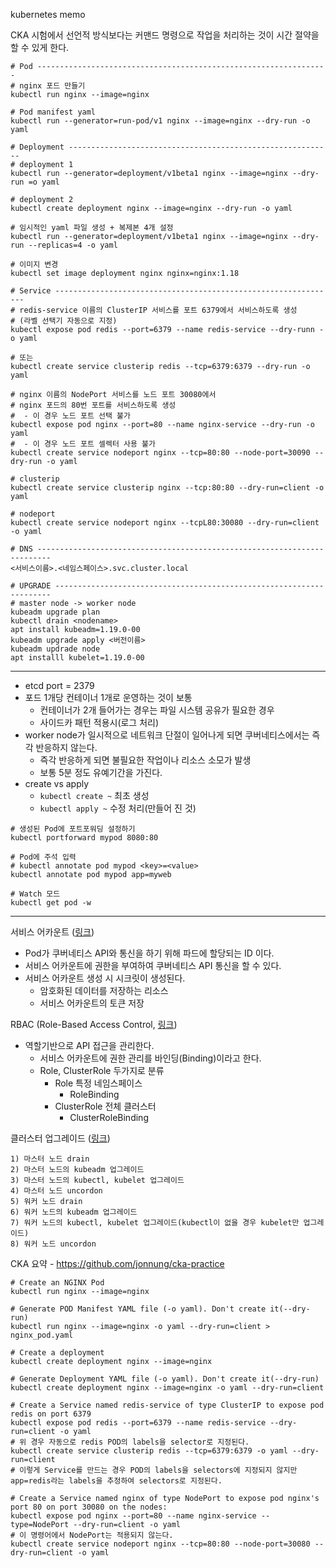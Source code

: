 kubernetes memo

CKA 시험에서 선언적 방식보다는 커맨드 명령으로 작업을 처리하는 것이 시간 절약을 할 수 있게 한다.

```shell
# Pod -----------------------------------------------------------------
# nginx 포드 만들기
kubectl run nginx --image=nginx

# Pod manifest yaml
kubectl run --generator=run-pod/v1 nginx --image=nginx --dry-run -o yaml

# Deployment -----------------------------------------------------------
# deployment 1
kubectl run --generator=deployment/v1beta1 nginx --image=nginx --dry-run =o yaml

# deployment 2
kubectl create deployment nginx --image=nginx --dry-run -o yaml

# 임시적인 yaml 파일 생성 + 복제본 4개 설정
kubectl run --generator=deployment/v1beta1 nginx --image=nginx --dry-run --replicas=4 -o yaml

# 이미지 변경
kubectl set image deployment nginx nginx=nginx:1.18

# Service ---------------------------------------------------------------
# redis-service 이름의 ClusterIP 서비스를 포트 6379에서 서비스하도록 생성 
# (라벨 선택기 자동으로 지정)
kubectl expose pod redis --port=6379 --name redis-service --dry-runn -o yaml

# 또는
kubectl create service clusterip redis --tcp=6379:6379 --dry-run -o yaml

# nginx 이름의 NodePort 서비스를 노드 포트 30080에서 
# nginx 포드의 80번 포트를 서비스하도록 생성
#  - 이 경우 노드 포트 선택 불가
kubectl expose pod nginx --port=80 --name nginx-service --dry-run -o yaml
#  - 이 경우 노드 포트 셀렉터 사용 불가
kubectl create service nodeport nginx --tcp=80:80 --node-port=30090 --dry-run -o yaml

# clusterip
kubectl create service clusterip nginx --tcp:80:80 --dry-run=client -o yaml

# nodeport
kubectl create service nodeport nginx --tcpL80:30080 --dry-run=client -o yaml

# DNS -------------------------------------------------------------------------
<서비스이름>.<네임스페이스>.svc.cluster.local

# UPGRADE ---------------------------------------------------------------------
# master node -> worker node
kubeadm upgrade plan
kubectl drain <nodename>
apt install kubeadm=1.19.0-00
kubeadm upgrade apply <버전이름>
kubeadm updrade node
apt installl kubelet=1.19.0-00

```



---

- etcd port = 2379
- 포드 1개당 컨테이너 1개로 운영하는 것이 보통
  - 컨테이너가 2개 들어가는 경우는 파일 시스템 공유가 필요한 경우
  - 사이드카 패턴 적용시(로그 처리)
- worker node가 일시적으로 네트워크 단절이 일어나게 되면 쿠버네티스에서는 즉각 반응하지 않는다.
  - 즉각 반응하게 되면 불필요한 작업이나 리소스 소모가 발생
  - 보통 5분 정도 유예기간을 가진다.
- create vs apply
  - `kubectl create ~` 최초 생성
  - `kubectl apply ~` 수정 처리(만들어 진 것)

```shell
# 생성된 Pod에 포트포워딩 설정하기
kubectl portforward mypod 8080:80

# Pod에 주석 입력
# kubectl annotate pod mypod <key>=<value>
kubectl annotate pod mypod app=myweb

# Watch 모드
kubectl get pod -w

```

---

서비스 어카운트 ([링크](https://kubernetes.io/docs/tasks/configure-pod-container/configure-service-account/))

- Pod가 쿠버네티스 API와 통신을 하기 위해 파드에 할당되는 ID 이다.
- 서비스 어카운트에 권한을 부여하여 쿠버네티스 API 통신을 할 수 있다.
- 서비스 어카운트 생성 시 시크릿이 생성된다.
  - 암호화된 데이터를 저장하는 리소스
  - 서비스 어카운트의 토큰 저장

RBAC (Role-Based Access Control, [링크](https://kubernetes.io/docs/reference/access-authn-authz/rbac/))

- 역할기반으로 API 접근을 관리한다.
  - 서비스 어카운트에 권한 관리를 바인딩(Binding)이라고 한다.
  - Role, ClusterRole 두가지로 분류
    - Role 특정 네임스페이스
      - RoleBinding
    - ClusterRole 전체 클러스터
      - ClusterRoleBinding

클러스터 업그레이드 ([링크](https://kubernetes.io/ko/docs/tasks/administer-cluster/kubeadm/kubeadm-upgrade/))

```log
1) 마스터 노드 drain
2) 마스터 노드의 kubeadm 업그레이드
3) 마스터 노드의 kubectl, kubelet 업그레이드
4) 마스터 노드 uncordon
5) 워커 노드 drain
6) 워커 노드의 kubeadm 업그레이드
7) 워커 노드의 kubectl, kubelet 업그레이드(kubectl이 없을 경우 kubelet만 업그레이드)
8) 워커 노드 uncordon
```

CKA 요약 - https://github.com/jonnung/cka-practice

```shell
# Create an NGINX Pod
kubectl run nginx --image=nginx

# Generate POD Manifest YAML file (-o yaml). Don't create it(--dry-run)
kubectl run nginx --image=nginx -o yaml --dry-run=client > nginx_pod.yaml

# Create a deployment
kubectl create deployment nginx --image=nginx

# Generate Deployment YAML file (-o yaml). Don't create it(--dry-run)
kubectl create deployment nginx --image=nginx -o yaml --dry-run=client

# Create a Service named redis-service of type ClusterIP to expose pod redis on port 6379
kubectl expose pod redis --port=6379 --name redis-service --dry-run=client -o yaml
# 위 경우 자동으로 redis POD의 labels을 selector로 지정된다.
kubectl create service clusterip redis --tcp=6379:6379 -o yaml --dry-run=client
# 이렇게 Service를 만드는 경우 POD의 labels을 selectors에 지정되지 않지만 app=redis라는 labels을 추정하여 selectors로 지정된다.

# Create a Service named nginx of type NodePort to expose pod nginx's port 80 on port 30080 on the nodes:
kubectl expose pod nginx --port=80 --name nginx-service --type=NodePort --dry-run=client -o yaml
# 이 명령어에서 NodePort는 적용되지 않는다. 
kubectl create service nodeport nginx --tcp=80:80 --node-port=30080 --dry-run=client -o yaml
```

